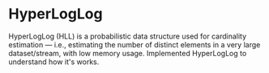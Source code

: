 # HyperLogLog
HyperLogLog (HLL) is a probabilistic data structure used for cardinality estimation — i.e., estimating the number of distinct elements in a very large dataset/stream, with low memory usage.
Implemented HyperLogLog to understand how it's works.


